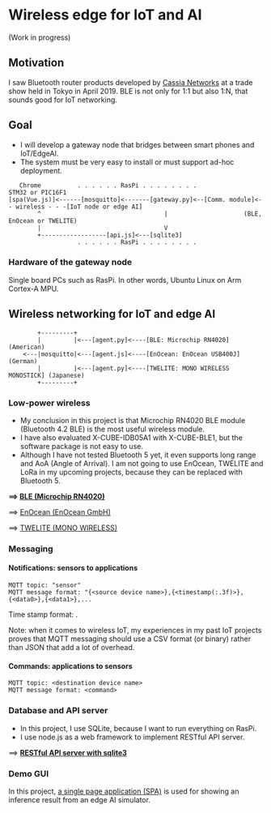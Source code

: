 # Wireless edge for IoT and AI

(Work in progress)

## Motivation

I saw Bluetooth router products developed by [Cassia Networks](https://www.cassianetworks.com/) at a trade show held in Tokyo in April 2019. BLE is not only for 1:1 but also 1:N, that sounds good for IoT networking.

## Goal

- I will develop a gateway node that bridges between smart phones and IoT/EdgeAI.
- The system must be very easy to install or must support ad-hoc deployment.

```
   Chrome          . . . . . . RasPi . . . . . . . .                                     STM32 or PIC16F1
[spa(Vue.js)]<------[mosquitto]<-------[gateway.py]<--[Comm. module]<- - wireless - - -[IoT node or edge AI]
        ^                                  |                     (BLE, EnOcean or TWELITE)
        |                                  V
        +------------------[api.js]<---[sqlite3]
                   . . . . . . RasPi . . . . . . . .                                    
```

### Hardware of the gateway node

Single board PCs such as RasPi. In other words, Ubuntu Linux on Arm Cortex-A MPU.

## Wireless networking for IoT and edge AI

```
        +---------+
        |         |<---[agent.py]<----[BLE: Microchip RN4020] (American)
    <---|mosquitto|<---[agent.js]<----[EnOcean: EnOcean USB400J] (German)
        |         |<---[agent.py]<----[TWELITE: MONO WIRELESS MONOSTICK] (Japanese)
        +---------+
```

### Low-power wireless

- My conclusion in this project is that Microchip RN4020 BLE module (Bluetooth 4.2 BLE) is the most useful wireless module. 
- I have also evaluated X-CUBE-IDB05A1 with X-CUBE-BLE1, but the software package is not easy to use.
- Although I have not tested Bluetooth 5 yet, it even supports long range and AoA (Angle of Arrival). I am not going to use EnOcean, TWELITE and LoRa in my upcoming projects, because they can be replaced with Bluetooth 5.

**==> [BLE (Microchip RN4020)](./BLE)**

==> [EnOcean (EnOcean GmbH)](./EnOcean)

==> [TWELITE (MONO WIRELESS)](./TWELITE)

### Messaging

#### Notifications: sensors to applications

```
MQTT topic: "sensor"
MQTT message format: "{<source device name>},{<timestamp(:.3f)>},{<data0>},{<data1>},...
```

Time stamp format: <epoch time in seconds>.<msec part of epoch time>

Note: when it comes to wireless IoT, my experiences in my past IoT projects proves that MQTT messaging should use a CSV format (or binary) rather than JSON that add a lot of overhead.

#### Commands: applications to sensors

```
MQTT topic: <destination device name> 
MQTT message format: <command>
```
### Database and API server

- In this project, I use SQLite, because I want to run everything on RasPi.
- I use node.js as a web framework to implement RESTful API server.

==> **[RESTful API server with sqlite3](./api)**

### Demo GUI

In this project, [a single page application (SPA)](./spa) is used for showing an inference result from an edge AI simulator.

